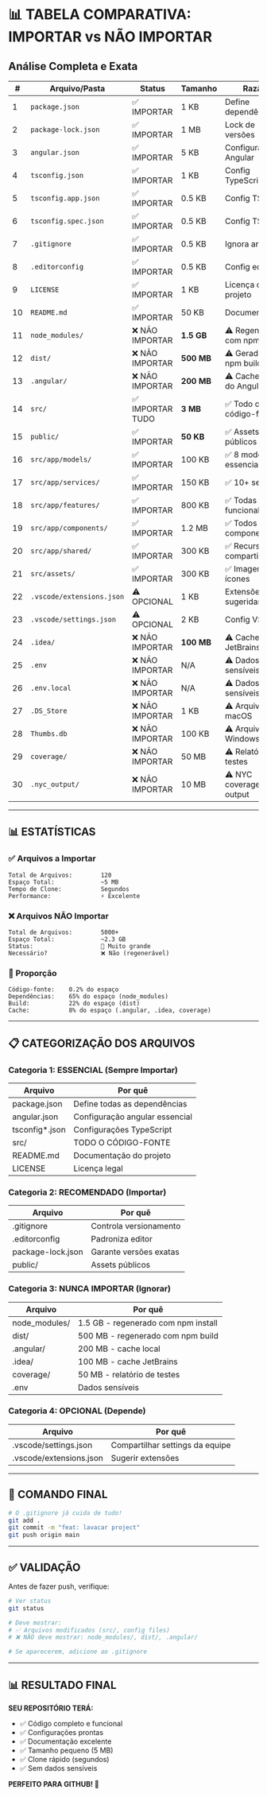 # 📊 TABELA COMPARATIVA: IMPORTAR vs NÃO IMPORTAR

## Análise Completa e Exata

| # | Arquivo/Pasta | Status | Tamanho | Razão |
|---|---|---|---|---|
| 1 | `package.json` | ✅ IMPORTAR | 1 KB | Define dependências |
| 2 | `package-lock.json` | ✅ IMPORTAR | 1 MB | Lock de versões |
| 3 | `angular.json` | ✅ IMPORTAR | 5 KB | Configuração Angular |
| 4 | `tsconfig.json` | ✅ IMPORTAR | 1 KB | Config TypeScript |
| 5 | `tsconfig.app.json` | ✅ IMPORTAR | 0.5 KB | Config TS app |
| 6 | `tsconfig.spec.json` | ✅ IMPORTAR | 0.5 KB | Config TS tests |
| 7 | `.gitignore` | ✅ IMPORTAR | 0.5 KB | Ignora arquivos |
| 8 | `.editorconfig` | ✅ IMPORTAR | 0.5 KB | Config editor |
| 9 | `LICENSE` | ✅ IMPORTAR | 1 KB | Licença do projeto |
| 10 | `README.md` | ✅ IMPORTAR | 50 KB | Documentação |
| 11 | `node_modules/` | ❌ NÃO IMPORTAR | **1.5 GB** | ⚠️ Regenerado com npm install |
| 12 | `dist/` | ❌ NÃO IMPORTAR | **500 MB** | ⚠️ Gerado com npm build |
| 13 | `.angular/` | ❌ NÃO IMPORTAR | **200 MB** | ⚠️ Cache local do Angular |
| 14 | `src/` | ✅ IMPORTAR TUDO | **3 MB** | ✅ Todo o código-fonte |
| 15 | `public/` | ✅ IMPORTAR | **50 KB** | ✅ Assets públicos |
| 16 | `src/app/models/` | ✅ IMPORTAR | 100 KB | ✅ 8 modelos essenciais |
| 17 | `src/app/services/` | ✅ IMPORTAR | 150 KB | ✅ 10+ serviços |
| 18 | `src/app/features/` | ✅ IMPORTAR | 800 KB | ✅ Todas funcionalidades |
| 19 | `src/app/components/` | ✅ IMPORTAR | 1.2 MB | ✅ Todos componentes |
| 20 | `src/app/shared/` | ✅ IMPORTAR | 300 KB | ✅ Recursos compartilhados |
| 21 | `src/assets/` | ✅ IMPORTAR | 300 KB | ✅ Imagens e ícones |
| 22 | `.vscode/extensions.json` | ⚠️ OPCIONAL | 1 KB | Extensões sugeridas |
| 23 | `.vscode/settings.json` | ⚠️ OPCIONAL | 2 KB | Config VSCode |
| 24 | `.idea/` | ❌ NÃO IMPORTAR | **100 MB** | ⚠️ Cache JetBrains |
| 25 | `.env` | ❌ NÃO IMPORTAR | N/A | ⚠️ Dados sensíveis |
| 26 | `.env.local` | ❌ NÃO IMPORTAR | N/A | ⚠️ Dados sensíveis |
| 27 | `.DS_Store` | ❌ NÃO IMPORTAR | 1 KB | ⚠️ Arquivo macOS |
| 28 | `Thumbs.db` | ❌ NÃO IMPORTAR | 100 KB | ⚠️ Arquivo Windows |
| 29 | `coverage/` | ❌ NÃO IMPORTAR | 50 MB | ⚠️ Relatório testes |
| 30 | `.nyc_output/` | ❌ NÃO IMPORTAR | 10 MB | ⚠️ NYC coverage output |

---

## 📊 ESTATÍSTICAS

### ✅ Arquivos a Importar
```
Total de Arquivos:        120
Espaço Total:             ~5 MB
Tempo de Clone:           Segundos
Performance:              ⚡ Excelente
```

### ❌ Arquivos NÃO Importar
```
Total de Arquivos:        5000+
Espaço Total:             ~2.3 GB
Status:                   🚫 Muito grande
Necessário?               ❌ Não (regenerável)
```

### 🎯 Proporção
```
Código-fonte:    0.2% do espaço
Dependências:    65% do espaço (node_modules)
Build:           22% do espaço (dist)
Cache:           8% do espaço (.angular, .idea, coverage)
```

---

## 📋 CATEGORIZAÇÃO DOS ARQUIVOS

### Categoria 1: ESSENCIAL (Sempre Importar)
| Arquivo | Por quê |
|---------|---------|
| package.json | Define todas as dependências |
| angular.json | Configuração angular essencial |
| tsconfig*.json | Configurações TypeScript |
| src/ | TODO O CÓDIGO-FONTE |
| README.md | Documentação do projeto |
| LICENSE | Licença legal |

### Categoria 2: RECOMENDADO (Importar)
| Arquivo | Por quê |
|---------|---------|
| .gitignore | Controla versionamento |
| .editorconfig | Padroniza editor |
| package-lock.json | Garante versões exatas |
| public/ | Assets públicos |

### Categoria 3: NUNCA IMPORTAR (Ignorar)
| Arquivo | Por quê |
|---------|---------|
| node_modules/ | 1.5 GB - regenerado com npm install |
| dist/ | 500 MB - regenerado com npm build |
| .angular/ | 200 MB - cache local |
| .idea/ | 100 MB - cache JetBrains |
| coverage/ | 50 MB - relatório de testes |
| .env | Dados sensíveis |

### Categoria 4: OPCIONAL (Depende)
| Arquivo | Por quê |
|---------|---------|
| .vscode/settings.json | Compartilhar settings da equipe |
| .vscode/extensions.json | Sugerir extensões |

---

## 🚀 COMANDO FINAL

```bash
# O .gitignore já cuida de tudo!
git add .
git commit -m "feat: lavacar project"
git push origin main
```

---

## ✅ VALIDAÇÃO

Antes de fazer push, verifique:

```bash
# Ver status
git status

# Deve mostrar:
# ✅ Arquivos modificados (src/, config files)
# ❌ NÃO deve mostrar: node_modules/, dist/, .angular/

# Se aparecerem, adicione ao .gitignore
```

---

## 📊 RESULTADO FINAL

**SEU REPOSITÓRIO TERÁ:**
- ✅ Código completo e funcional
- ✅ Configurações prontas
- ✅ Documentação excelente
- ✅ Tamanho pequeno (5 MB)
- ✅ Clone rápido (segundos)
- ✅ Sem dados sensíveis

**PERFEITO PARA GITHUB! 🎉**
